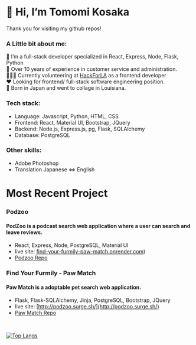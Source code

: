 # 👋 Hi, I’m  Tomomi Kosaka

Thank you for visiting my github repos! 

### A Little bit about me:
  🌱 I’m a full-stack developer specialized in React, Express, Node, Flask, Python<br>
  📝 Over 10 years of experience in customer service and administration.<br>
  👩🏻‍💻 Currently volunteering at [HackForLA](https://www.hackforla.org/) as a frontend developer<br>
  ❤️ Looking for frontend/ full-stack software engineering position.<br>
  🎍 Born in Japan and went to collage in Louisiana. <br>

### Tech stack: 

  - Language: Javascript, Python, HTML, CSS
  - Frontend: React, Material UI, Bootstrap, JQuery
  - Backend: Node.js, Express.js, pg, Flask, SQLAlchemy
  - Database: PostgreSQL
    
### Other skills: 
  - Adobe Photoshop
  - Translation Japanese <=> English

# Most Recent Project
### Podzoo 
#### PodZoo is a podcast search web application where a user can search and leave reviews.
  - React, Express, Node, PostgreSQL, Material UI
  - live site: [find-your-furmily-paw-match.onrender.com](https://find-your-furmily-paw-match.onrender.com))
  - [Podzoo Repo](https://github.com/Tomomi-K1/sp-capstone2)

### Find Your Furmily - Paw Match 
#### Paw Match is a adoptable pet search web application.
  - Flask, Flask-SQLAlchemy, Jinja, PostgreSQL, Bootstrap, JQuery
  - live site: [http://podzoo.surge.sh/](http://podzoo.surge.sh/)
  - [Paw Match Repo](https://github.com/Tomomi-K1/find-your-furmily)

<br>

[![Top Langs](https://github-readme-stats.vercel.app/api/top-langs/?username=Tomomi-K1&layout=donut&theme=radical)](https://github.com/Tomomi-K1)

